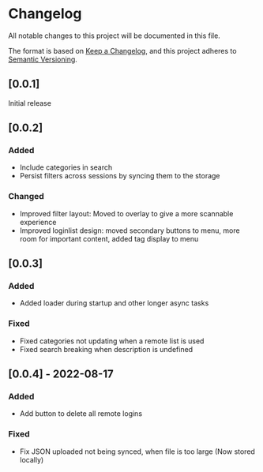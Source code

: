 # Changelog

All notable changes to this project will be documented in this file.

The format is based on [Keep a Changelog](https://keepachangelog.com/en/1.0.0/),
and this project adheres to [Semantic Versioning](https://semver.org/spec/v2.0.0.html).

## [0.0.1]

Initial release

## [0.0.2] 

### Added
- Include categories in search
- Persist filters across sessions by syncing them to the storage

### Changed

- Improved filter layout: Moved to overlay to give a more scannable experience
- Improved loginlist design: moved secondary buttons to menu, more room for important content, added tag display to menu

## [0.0.3]

### Added

- Added loader during startup and other longer async tasks

### Fixed

- Fixed categories not updating when a remote list is used
- Fixed search breaking when description is undefined


## [0.0.4] - 2022-08-17

### Added

- Add button to delete all remote logins

### Fixed

- Fix JSON uploaded not being synced, when file is too large (Now stored locally)
